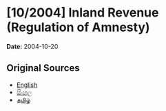 # [10/2004] Inland Revenue (Regulation of Amnesty)

**Date:** 2004-10-20

## Original Sources

- [English](https://documents.gov.lk/view/acts/2004/10/10-2004_E.pdf)
- [සිංහල](https://documents.gov.lk/view/acts/2004/10/10-2004_S.pdf)
- [தமிழ்](https://documents.gov.lk/view/acts/2004/10/10-2004_T.pdf)
